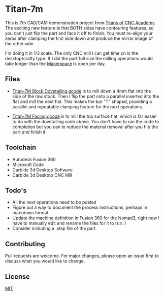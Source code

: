 # Titan-7m

This is 7th CAD/CAM demonstration project from [Titans of CNC Academy](https://academy.titansofcnc.com/series/titan-building-blocks-mill-cnc).  The exciting new feature is that BOTH sides have contouring features, so you can't just flip the part and face it off to finish.  You must re-align your zeros after clamping the first side down and produce the mirror image of the other side.

I'm doing it in 1/3 scale.  The only CNC mill I can get time on is the desktop/crafty type.  If I did the part full size the milling operations would take longer than the [Makerspace](https://chescolibraries.org/using-the-library/makerspace/) is open per day.

## Files

- [Titan-7M Block Dovetailing.gcode](./Titan-7M%20Block%20Dovetailing.gcode) is to mill down a 4mm flat into the side of the raw stock.  Then I flip the part onto a parallel inserted into the flat and mill the next flat.  This makes the bar "T" shaped, providing a parallel and repeatable clamping feature for the next operations.

- [Titan-7M Facing.gcode](./Titan-7M%20Facing.gcode) is to mill the top surface flat, which is far easier to do with the dovetailing code above.  You don't have to run the code to completion but you can to reduce the material removal after you flip the part and finish it.

## Toolchain

- Autodesk Fusion 360
- Microsoft Code
- Carbide 3d Desktop Software
- Carbide 3d Desktop CNC Mill

## Todo's

- All the next operations need to be posted
- Figure out a way to document the process instructions, perhaps in markdown format
- Update the machine definition in Fusion 360 for the Nomad3, right now I have to manually edit and rename the files for it to run :/
- Consider including a .step file of the part.

## Contributing

Pull requests are welcome. For major changes, please open an issue first
to discuss what you would like to change.

## License

[MIT](https://choosealicense.com/licenses/mit/)